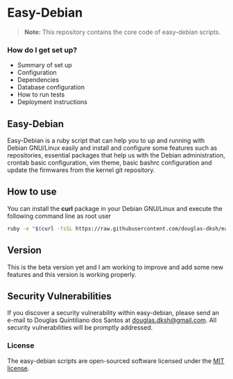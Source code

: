 # Easy-Debian

> **Note:** This repository contains the core code of easy-debian scripts.

### How do I get set up? ###

* Summary of set up
* Configuration
* Dependencies
* Database configuration
* How to run tests
* Deployment instructions

## Easy-Debian

Easy-Debian is a ruby script that can help you to up and running with Debian GNU/Linux easily and install and configure some features such as repositories, essential packages that help us with the Debian administration, crontab basic configuration, vim theme, basic bashrc configuration and update the firmwares from the kernel git repository.

## How to use

You can install the **curl** package in your Debian GNU/Linux and execute the following command line as root user

```bash
ruby -e "$(curl -fsSL https://raw.githubusercontent.com/douglas-dksh/easy-debian/master/easy-debian-init.rb)"
```

## Version
This is the beta version yet and I am working to improve and add some new features and this version is working properly.

## Security Vulnerabilities

If you discover a security vulnerability within easy-debian, please send an e-mail to Douglas Quintiliano dos Santos at douglas.dksh@gmail.com. All security vulnerabilities will be promptly addressed.

### License

The easy-debian scripts are open-sourced software licensed under the [MIT license](http://opensource.org/licenses/MIT).

